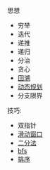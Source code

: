 思想

- 穷举
- 迭代
- 递推
- 递归
- 分治
- 贪心
- [回溯](./backtrack.md)
- [动态规划](./dp.md)
- 分支限界

技巧:

- 双指针
- [滑动窗口](./window.md)
- [二分法](.binary.md)
- [bfs](./bfs.md)
- [排序](.sort.md)

